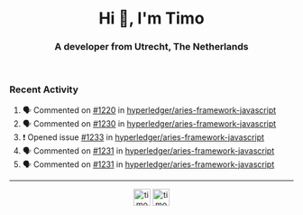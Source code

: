 <h1 align="center">Hi 👋, I'm Timo</h1>
<h3 align="center">A developer from Utrecht, The Netherlands</h3>
<br/>
<!-- https://github.com/rahuldkjain/github-profile-readme-generator --!>

<!--  <p align="left"><img src="https://github-readme-stats.vercel.app/api?username=timoglastra&show_icons=true&count_private=true&" alt="timoglastra" /></p> --!>

<!--
Github language stats
<p align="left"><img src="https://github-readme-stats.vercel.app/api/top-langs/?username=timoglastra&layout=compact" alt="timoglastra" /><p>
-->

<!-- Codestats language stats -->
<!-- <p align="left"><img src="https://codestats-readme.vercel.app/api/top-langs/?username=timoglastra&layout=compact&language_count=12" alt="timoglastra" /><p>    --!>
  
<h3>Recent Activity</h3>

<!--START_SECTION:activity-->
1. 🗣 Commented on [#1220](https://github.com/hyperledger/aries-framework-javascript/issues/1220) in [hyperledger/aries-framework-javascript](https://github.com/hyperledger/aries-framework-javascript)
2. 🗣 Commented on [#1230](https://github.com/hyperledger/aries-framework-javascript/issues/1230) in [hyperledger/aries-framework-javascript](https://github.com/hyperledger/aries-framework-javascript)
3. ❗️ Opened issue [#1233](https://github.com/hyperledger/aries-framework-javascript/issues/1233) in [hyperledger/aries-framework-javascript](https://github.com/hyperledger/aries-framework-javascript)
4. 🗣 Commented on [#1231](https://github.com/hyperledger/aries-framework-javascript/issues/1231) in [hyperledger/aries-framework-javascript](https://github.com/hyperledger/aries-framework-javascript)
5. 🗣 Commented on [#1231](https://github.com/hyperledger/aries-framework-javascript/issues/1231) in [hyperledger/aries-framework-javascript](https://github.com/hyperledger/aries-framework-javascript)
<!--END_SECTION:activity-->

---

<p align="center">
<a href="https://twitter.com/timoglastra" target="blank"><img align="center" src="https://cdn.jsdelivr.net/npm/simple-icons@3.0.1/icons/twitter.svg" alt="timoglastra" height="30" width="30" /></a>
<a href="https://linkedin.com/in/timoglastra" target="blank"><img align="center" src="https://cdn.jsdelivr.net/npm/simple-icons@3.0.1/icons/linkedin.svg" alt="timoglastra" height="30" width="30" /></a>
</p>




